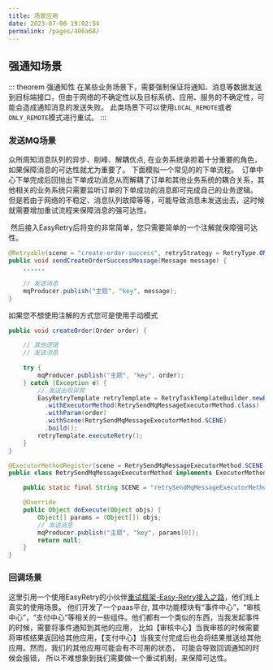 ```yaml
---
title: 场景应用
date: 2023-07-06 19:02:54
permalink: /pages/406a68/
---
```


## 强通知场景

::: theorem 强通知性
在某些业务场景下，需要强制保证将通知、消息等数据发送到目标端接口，但由于网络的不确定性以及目标系统、应用、服务的不确定性，可能会造成通知消息的发送失败。
此类场景下可以使用`LOCAL_REMOTE`或者`ONLY_REMOTE`模式进行重试。
:::
### 发送MQ场景
众所周知消息队列的异步、削峰、解耦优点, 在业务系统承担着十分重要的角色，如果保障消息的可达性就尤为重要了。
下面模拟一个常见的的下单流程。
<img :src="$withBase('/img/强达性_MQ1.png')" class="no-zoom" style="zoom: 100%;">
订单中心下单完成后回抛出下单成功消息从而解耦了订单和其他业务系统的耦合关系，其他相关的业务系统只需要监听订单的下单成功的消息即可完成自己的业务逻辑。
但是若由于网络的不稳定、消息队列故障等等，可能导致消息未发送出去，这时候就需要增加重试流程来保障消息的强可达性。

<img :src="$withBase('/img/强达性_MQ2.png')" class="no-zoom" style="zoom: 100%;">
然后接入EasyRetry后将变的非常简单，您只需要简单的一个注解就保障强可达性。

```java
@Retryable(scene = "create-order-success", retryStrategy = RetryType.ONLY_REMOTE)
public void sendCreateOrderSuccessMessage(Message message) {
    ......
    
    // 发送消息
    mqProducer.publish("主题", "key", message);
}
```
如果您不想使用注解的方式您可是使用手动模式
```java
public void createOrder(Order order) {

    // 其他逻辑
    // 发送消息
    
    try {
        mqProducer.publish("主题", "key", order);
    } catch (Exception e) {
        // 发送出现异常
        EasyRetryTemplate retryTemplate = RetryTaskTemplateBuilder.newBuilder()
          .withExecutorMethod(RetrySendMqMessageExecutorMethod.class)
          .withParam(order)
          .withScene(RetrySendMqMessageExecutorMethod.SCENE)
          .build();
        retryTemplate.executeRetry();
    }
}
```

```java
@ExecutorMethodRegister(scene = RetrySendMqMessageExecutorMethod.SCENE, async = true, forceReport = true)
public class RetrySendMqMessageExecutorMethod implements ExecutorMethod {

    public static final String SCENE = "retrySendMqMessageExecutorMethod";

    @Override
    public Object doExecute(Object objs) {
        Object[] params = (Object[]) objs;
        // 发送消息
        mqProducer.publish("主题", "key", params[0]);
        return null;
    }
}    

```

### 回调场景
这里引用一个使用EasyRetry的小伙伴[重试框架-Easy-Retry接入之路](https://juejin.cn/post/7243677232836018233)，他们线上真实的使用场景。
他们开发了一个paas平台, 其中功能模块有“事件中心”，“审核中心”，“支付中心”等相关的一些组件。他们都有一个类似的东西，当我发起事件的时候，需要将事件通知到其他的应用，
比如【审核中心】当我审核的时候需要将审核结果返回给其他应用，【支付中心】当我支付完成后也会将结果推送给其他应用。然而，我们的其他应用可能会有不可用的状态，
可能会导致回调通知的时候会报错， 所以不难想象到我们需要做一个重试机制，来保障可达性。


